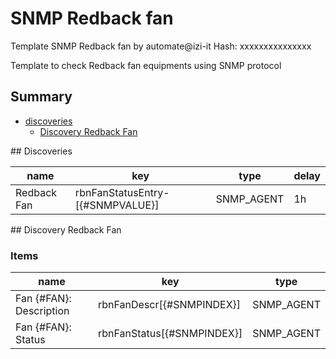 # SNMP Redback fan
Template SNMP Redback fan by automate@izi-it
Hash: xxxxxxxxxxxxxxx

Template to check Redback fan equipments using SNMP protocol
## Summary
* [discoveries](#discoveries)
  * [Discovery Redback Fan ](#discovery_redback_fan
)
<a name="discoveries" />
## Discoveries

| name | key | type | delay |
| ------------- |------------- |------------- |------------- |
| Redback Fan | rbnFanStatusEntry-[{#SNMPVALUE}] | SNMP_AGENT | 1h |

<a name="discovery_redback_fan" />
## Discovery Redback Fan

### Items

| name | key | type |
| ------------- |------------- |------------- |
| Fan {#FAN}: Description | rbnFanDescr[{#SNMPINDEX}] | SNMP_AGENT |
| Fan {#FAN}: Status | rbnFanStatus[{#SNMPINDEX}] | SNMP_AGENT |
